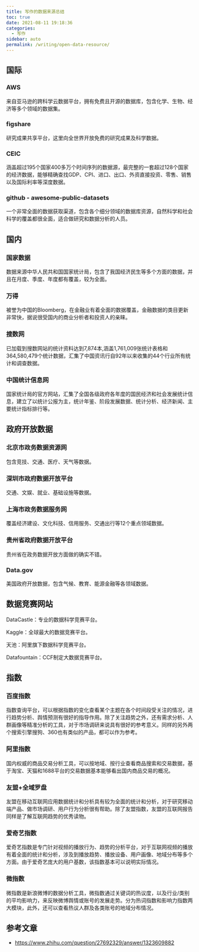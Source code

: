 ```yaml
---
title: 写作的数据来源总结
toc: true
date: 2021-08-11 19:18:36
categories: 
  - 写作
sidebar: auto
permalink: /writing/open-data-resource/
---
```


## 国际



### AWS

来自亚马逊的跨科学云数据平台，拥有免费且开源的数据库，包含化学、生物、经济等多个领域的数据集。



### **figshare**

研究成果共享平台，这里向全世界开放免费的研究成果及科学数据。



### **CEIC**

涵盖超过195个国家400多万个时间序列的数据源，最完整的一套超过128个国家的经济数据，能够精确查找GDP、CPI、进口、出口、外资直接投资、零售、销售以及国际利率等深度数据。



### **github** - awesome-public-datasets

一个非常全面的数据获取渠道，包含各个细分领域的数据库资源，自然科学和社会科学的覆盖都很全面，适合做研究和数据分析的人员。



## 国内



### 国家数据

数据来源中华人民共和国国家统计局，包含了我国经济民生等多个方面的数据，并且在月度、季度、年度都有覆盖，较为全面。



### **万得**

被誉为中国的Bloomberg，在金融业有着全面的数据覆盖，金融数据的类目更新非常快，据说很受国内的商业分析者和投资人的亲睐。



### **搜数网**

已加载到搜数网站的统计资料达到7,874本,涵盖1,761,009张统计表格和364,580,479个统计数据，汇集了中国资讯行自92年以来收集的44个行业所有统计和调查数据。



### **中国统计信息网**

国家统计局的官方网站，汇集了全国各级政府各年度的国民经济和社会发展统计信息，建立了以统计公报为主，统计年鉴、阶段发展数据、统计分析、经济新闻、主要统计指标排行等。



## 政府开放数据

### 北京市政务数据资源网

包含竞技、交通、医疗、天气等数据。

### 深圳市政府数据开放平台

交通、文娱、就业、基础设施等数据。

### 上海市政务数据服务网

覆盖经济建设、文化科技、信用服务、交通出行等12个重点领域数据。

### 贵州省政府数据开放平台 

贵州省在政务数据开放方面做的确实不错。

### Data.gov

美国政府开放数据，包含气候、教育、能源金融等各领域数据。



## **数据竞赛网站**

DataCastle：专业的数据科学竞赛平台。

Kaggle：全球最大的数据竞赛平台。

天池：阿里旗下数据科学竞赛平台。

Datafountain：CCF制定大数据竞赛平台。



## 指数



### **百度指数**

指数查询平台，可以根据指数的变化查看某个主题在各个时间段受关注的情况，进行趋势分析、舆情预测有很好的指导作用。除了关注趋势之外，还有需求分析、人群画像等精准分析的工具，对于市场调研来说具有很好的参考意义。同样的另外两个搜索引擎搜狗、360也有类似的产品，都可以作为参考。



### **阿里指数**

国内权威的商品交易分析工具，可以按地域、按行业查看商品搜索和交易数据，基于淘宝、天猫和1688平台的交易数据基本能够看出国内商品交易的概况。



### **友盟+全域罗盘**

友盟在移动互联网应用数据统计和分析具有较为全面的统计和分析，对于研究移动端产品、做市场调研、用户行为分析很有帮助。除了友盟指数，友盟的互联网报告同样是了解互联网趋势的优秀读物。

### **爱奇艺指数**

爱奇艺指数是专门针对视频的播放行为、趋势的分析平台，对于互联网视频的播放有着全面的统计和分析，涉及到播放趋势、播放设备、用户画像、地域分布等多个方面。由于爱奇艺庞大的用户基数，该指数基本可以说明实际情况。



### **微指数**

微指数是新浪微博的数据分析工具，微指数通过关键词的热议度，以及行业/类别的平均影响力，来反映微博舆情或账号的发展走势。分为热词指数和影响力指数两大模块，此外，还可以查看热议人群及各类账号的地域分布情况。



## 参考文章

- https://www.zhihu.com/question/27692329/answer/1323609882

